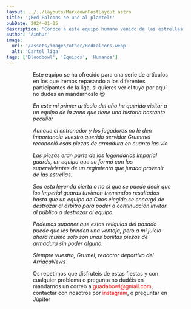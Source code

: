 ```yaml
---
layout: ../../layouts/MarkdownPostLayout.astro
title: '¡Red Falcons se une al plantel!'
pubDate: 2024-01-05
description: 'Conoce a este equipo humano venido de las estrellas'
author: 'Ainhur'
image:
  url: '/assets/images/other/RedFalcons.webp'
  alt: 'Cartel liga'
tags: ['Bloodbowl', 'Equipos', 'Humanos']
---
```


Este equipo se ha ofrecido para una serie de artículos en los que iremos repasando a los diferentes participantes de la liga, si quieres ver el tuyo por aquí no dudes en mandárnoslo 😉

_En este mi primer artículo del año he querido visitar a un equipo de la zona que tiene una historia bastante peculiar_

_Aunque el entrenador y los jugadores no le den importancia vuestro querido servidor Grummel reconoció esas piezas de armadura en cuanto las vio_

_Las piezas eran parte de los legendarios Imperial guards, un equipo que se formó con los supervivientes de un regimiento que juraba provenir de las estrellas._

_Sea esta leyenda cierta o no si que se puede decir que los Imperial guards tuvieron tremendos resultados hasta que un equipo de Caos elegido se encargó de destrozar al árbitro para poder a continuación invitar al público a destrozar al equipo._

_Podemos suponer que estas reliquias del pasado puede que les brinden una ventaja, pero a mi juicio ahora mismo solo son unas bonitas piezas de armadura sin poder alguno._

_Siempre vuestro, Grumel, redactor deportivo del ArriacaNews_

Os repetimos que disfruteis de estas fiestas y con cualquier problema o pregunta no dudéis en mandarnos un correo a [guadabowl@gmail.com](mailto:guadabowl@gmail.com), contactar con nosotros por [instagram](https://www.instagram.com/guadabowl/), o preguntar en Júpiter

<style>
    a {
      color: red;
      text-decoration: none;
    }
    img{
      width:100%
    }
    @media screen and (min-width: 636px) {
      img{
        width:50%;
        margin-left:25%;
      }
      p,h2,ul,li {
        padding:0em 5em 0em 5em;
      }
      h1 {
        text-align: center;
      }
    }
</style>
